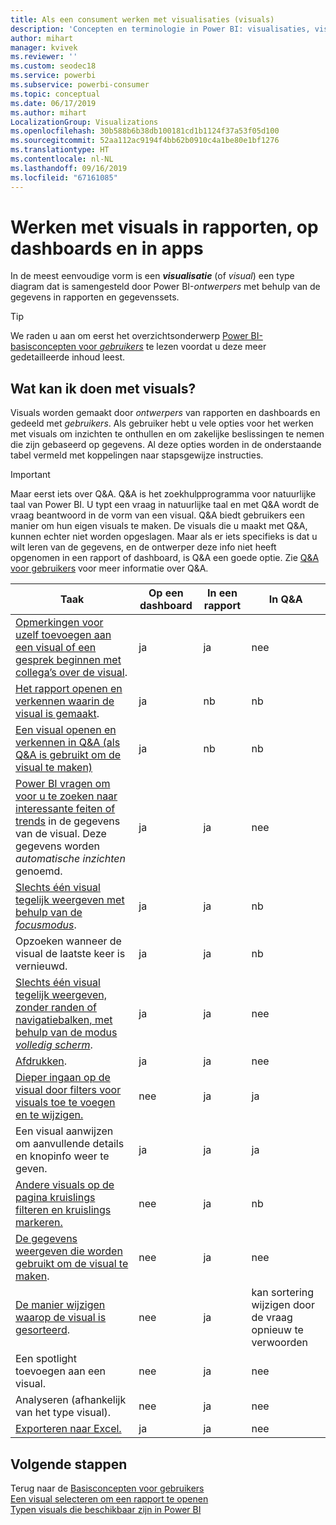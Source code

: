 ```yaml
---
title: Als een consument werken met visualisaties (visuals)
description: 'Concepten en terminologie in Power BI: visualisaties, visuals. Wat is een Power BI-visualisatie of -visual?'
author: mihart
manager: kvivek
ms.reviewer: ''
ms.custom: seodec18
ms.service: powerbi
ms.subservice: powerbi-consumer
ms.topic: conceptual
ms.date: 06/17/2019
ms.author: mihart
LocalizationGroup: Visualizations
ms.openlocfilehash: 30b588b6b38db100181cd1b1124f37a53f05d100
ms.sourcegitcommit: 52aa112ac9194f4bb62b0910c4a1be80e1bf1276
ms.translationtype: HT
ms.contentlocale: nl-NL
ms.lasthandoff: 09/16/2019
ms.locfileid: "67161085"
---
```

# <a name="interact-with-visuals-in-reports-dashboards-and-apps"></a>Werken met visuals in rapporten, op dashboards en in apps

In de meest eenvoudige vorm is een ***visualisatie*** (of *visual*) een type diagram dat is samengesteld door Power BI-*ontwerpers* met behulp van de gegevens in rapporten en gegevenssets. 

> [!TIP]
> We raden u aan om eerst het overzichtsonderwerp [Power BI-basisconcepten voor *gebruikers*](end-user-basic-concepts.md) te lezen voordat u deze meer gedetailleerde inhoud leest.

## <a name="what-can-i-do-with-visuals"></a>Wat kan ik doen met visuals?

Visuals worden gemaakt door *ontwerpers* van rapporten en dashboards en gedeeld met *gebruikers*. Als gebruiker hebt u vele opties voor het werken met visuals om inzichten te onthullen en om zakelijke beslissingen te nemen die zijn gebaseerd op gegevens. Al deze opties worden in de onderstaande tabel vermeld met koppelingen naar stapsgewijze instructies.

> [!IMPORTANT]
> Maar eerst iets over Q&A. Q&A is het zoekhulpprogramma voor natuurlijke taal van Power BI. U typt een vraag in natuurlijke taal en met Q&A wordt de vraag beantwoord in de vorm van een visual. Q&A biedt gebruikers een manier om hun eigen visuals te maken. De visuals die u maakt met Q&A, kunnen echter niet worden opgeslagen. Maar als er iets specifieks is dat u wilt leren van de gegevens, en de ontwerper deze info niet heeft opgenomen in een rapport of dashboard, is Q&A een goede optie. Zie [Q&A voor gebruikers](end-user-q-and-a.md) voor meer informatie over Q&A.



|Taak  |Op een dashboard  |In een rapport  | In Q&A
|---------|---------|---------|--------|
|[Opmerkingen voor uzelf toevoegen aan een visual of een gesprek beginnen met collega’s over de visual](end-user-comment.md).     |  ja       |   ja      |  nee  |
|[Het rapport openen en verkennen waarin de visual is gemaakt](end-user-tiles.md).     |    ja     |   nb      |  nb |
|[Een visual openen en verkennen in Q&A (als Q&A is gebruikt om de visual te maken)](end-user-q-and-a.md)     |   ja      |   nb      |  nb  |
|[Power BI vragen om voor u te zoeken naar interessante feiten of trends](end-user-insights.md) in de gegevens van de visual.  Deze gegevens worden *automatische inzichten* genoemd.     |    ja     |   ja      | nee   |
|[Slechts één visual tegelijk weergeven met behulp van de *focusmodus*](end-user-focus.md).     | ja        |   ja      | nb  |
|Opzoeken wanneer de visual de laatste keer is vernieuwd.     |  ja       |    ja     | nb  |
|[Slechts één visual tegelijk weergeven, zonder randen of navigatiebalken, met behulp van de modus *volledig scherm*](end-user-focus.md).     |   ja      |  ja       | nee  |
|[Afdrukken](end-user-print.md).     |  ja       |   ja      | nee  |
|[Dieper ingaan op de visual door filters voor visuals toe te voegen en te wijzigen.](end-user-report-filter.md)     |    nee     |   ja      | ja  |
|Een visual aanwijzen om aanvullende details en knopinfo weer te geven.     |    ja     |   ja      | ja  |
|[Andere visuals op de pagina kruislings filteren en kruislings markeren.](end-user-interactions.md)    |   nee      |   ja      | nb  |
|[De gegevens weergeven die worden gebruikt om de visual te maken](end-user-show-data.md).     |  nee       |   ja      | nee  |
| [De manier wijzigen waarop de visual is gesorteerd](end-user-change-sort.md). | nee  | ja  | kan sortering wijzigen door de vraag opnieuw te verwoorden  |
| Een spotlight toevoegen aan een visual. | nee  | ja  |  nee |
| Analyseren (afhankelijk van het type visual). | nee  | ja  | nee  |
| [Exporteren naar Excel.](end-user-export.md) | ja | ja | nee|

## <a name="next-steps"></a>Volgende stappen
Terug naar de [Basisconcepten voor gebruikers](end-user-basic-concepts.md)    
[Een visual selecteren om een rapport te openen](end-user-report-open.md)    
[Typen visuals die beschikbaar zijn in Power BI](end-user-visual-type.md)